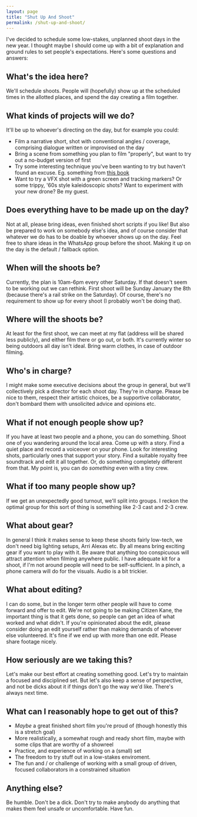 ```yaml
---
layout: page
title: "Shut Up And Shoot"
permalink: /shut-up-and-shoot/
---
```


I've decided to schedule some low-stakes, unplanned shoot days in the new year. I thought maybe I should come up with a bit of explanation and ground rules to set people's expectations. Here's some questions and answers:

## What's the idea here?

We'll schedule shoots. People will (hopefully) show up at the scheduled times in the allotted places, and spend the day creating a film together.

## What kinds of projects will we do?

It'll be up to whoever's directing on the day, but for example you could:

* Film a narrative short, shot with conventional angles / coverage, comprising dialogue written or improvised on the day
* Bring a scene from something you plan to film "properly", but want to try out a no-budget version of first
* Try some interesting technique you've been wanting to try but haven't found an excuse. Eg. something from [this book](https://smile.amazon.co.uk/Master-Shots-Vol-2nd-Techniques/dp/1615930876/)
* Want to try a VFX shot with a green screen and tracking markers? Or some trippy, '60s style kaleidoscopic shots? Want to experiment with your new drone? Be my guest.

## Does everything have to be made up on the day?

Not at all, please bring ideas, even finished short scripts if you like! But also be prepared to work on somebody else's idea, and of course consider that whatever we do has to be doable by whoever shows up on the day. Feel free to share ideas in the WhatsApp group before the shoot. Making it up on the day is the default / fallback option.

## When will the shoots be?

Currently, the plan is 10am-6pm every other Saturday. If that doesn't seem to be working out we can rethink. First shoot will be Sunday January the 8th (because there's a rail strike on the Saturday). Of course, there's no requirement to show up for every shoot (I probably won't be doing that).

## Where will the shoots be?

At least for the first shoot, we can meet at my flat (address will be shared less publicly), and either film there or go out, or both. It's currently winter so being outdoors all day isn't ideal. Bring warm clothes, in case of outdoor filming.

## Who's in charge?

I might make some executive decisions about the group in general, but we'll collectively pick a director for each shoot day. They're in charge. Please be nice to them, respect their artistic choices, be a supportive collaborator, don't bombard them with unsolicited advice and opinions etc.

## What if not enough people show up?

If you have at least two people and a phone, you can do something. Shoot one of you wandering around the local area. Come up with a story. Find a quiet place and record a voiceover on your phone. Look for interesting shots, particularly ones that support your story. Find a suitable royalty free soundtrack and edit it all together. Or, do something completely different from that. My point is, you can do *something* even with a tiny crew.

## What if too many people show up?

If we get an unexpectedly good turnout, we'll split into groups. I reckon the optimal group for this sort of thing is something like 2-3 cast and 2-3 crew. 

## What about gear?

In general I think it makes sense to keep these shoots fairly low-tech, we don't need big lighting setups, Arri Alexas etc. By all means bring exciting gear if you want to play with it. Be aware that anything too conspicuous will attract attention when filming anywhere public. I have adequate kit for a shoot, if I'm not around people will need to be self-sufficient. In a pinch, a phone camera will do for the visuals. Audio is a bit trickier.

## What about editing?

I can do some, but in the longer term other people will have to come forward and offer to edit. We're not going to be making Citizen Kane, the important thing is that it gets done, so people can get an idea of what worked and what didn't. If you're opinionated about the edit, please consider doing an edit yourself rather than making demands of whoever else volunteered. It's fine if we end up with more than one edit. Please share footage nicely.

## How seriously are we taking this?

Let's make our best effort at creating something good. Let's try to maintain a focused and disciplined set. But let's also keep a sense of perspective, and not be dicks about it if things don't go the way we'd like. There's always next time.

## What can I reasonably hope to get out of this?

* *Maybe* a great finished short film you're proud of (though honestly this is a stretch goal)
* More realistically, a somewhat rough and ready short film, maybe with some clips that are worthy of a showreel
* Practice, and experience of working on a (small) set
* The freedom to try stuff out in a low-stakes enviroment.
* The fun and / or challenge of working with a small group of driven, focused collaborators in a constrained situation

## Anything else?

Be humble. Don't be a dick. Don't try to make anybody do anything that makes them feel unsafe or uncomfortable. Have fun.


